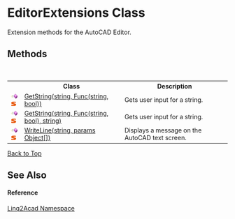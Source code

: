 # EditorExtensions Class
 

Extension methods for the AutoCAD Editor.


## Methods
&nbsp;<table><tr><th></th><th>Class</th><th>Description</th></tr><tr><td>![Public method](media/pubmethod.gif "Public method")![Static member](media/static.gif "Static member")</td><td><a href="M_Linq2Acad_EditorExtensions_GetString.md#EditorExtensionsGetstring-Method-Editor-string-Funcstring-bool">GetString(string, Func(string, bool))</a></td><td>
Gets user input for a string.</td></tr><tr><td>![Public method](media/pubmethod.gif "Public method")![Static member](media/static.gif "Static member")</td><td><a href="M_Linq2Acad_EditorExtensions_GetString_1.md#EditorExtensionsGetstring-Method-Editor-string-Funcstring-bool-string">GetString(string, Func(string, bool), string)</a></td><td>
Gets user input for a string.</td></tr><tr><td>![Public method](media/pubmethod.gif "Public method")![Static member](media/static.gif "Static member")</td><td><a href="M_Linq2Acad_EditorExtensions_WriteLine.md#EditorExtensionsWriteLine-Method">WriteLine(string, params Object[])</a></td><td>
Displays a message on the AutoCAD text screen.</td></tr></table>
<a href="#editorextensions-class">Back to Top</a>

## See Also


#### Reference
<a href="N_Linq2Acad.md#Linq2Acad-Namespace">Linq2Acad Namespace</a><br />
